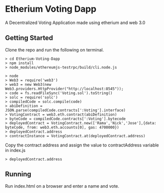 # Etherium Voting Dapp

A Decentralized Voting Application made using etherium and web 3.0

## Getting Started

Clone the repo and run the following on terminal.
```
> cd Etherium-Voting-Dapp
> npm install
> node_modules/ethereumjs-testrpc/build/cli.node.js
```

```
> node
> Web3 = require('web3')
> web3 = new Web3(new Web3.providers.HttpProvider("http://localhost:8545"));
> code = fs.readFileSync('Voting.sol').toString()
> solc = require('solc')
> compiledCode = solc.compile(code)
> abiDefinition = JSON.parse(compiledCode.contracts[':Voting'].interface)
> VotingContract = web3.eth.contract(abiDefinition)
> byteCode = compiledCode.contracts[':Voting'].bytecode
> deployedContract = VotingContract.new(['Rama','Nick','Jose'],{data: byteCode, from: web3.eth.accounts[0], gas: 4700000})
> deployedContract.address
> contractInstance = VotingContract.at(deployedContract.address)
```

Copy the contract address and assign the value to contractAddress variable in index.js
```
> deployedContract.address
```

## Running

Run index.html on a browser and enter a name and vote.